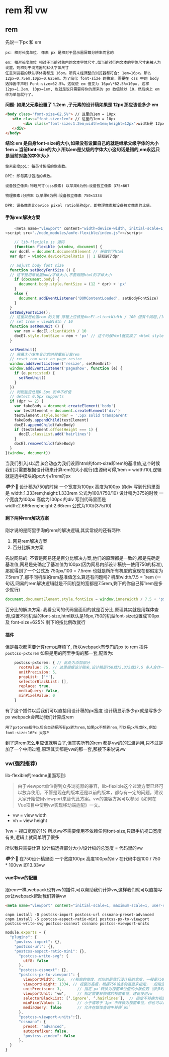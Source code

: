 # rem 和 vw

## rem

先说一下px 和 em

```
px: 相对长度单位. 像素 px 是相对于显示器屏幕分辨率而言的
```

```
em: 相对长度单位 相对于当前对象内的文本字体尺寸.如当前对行内文本的字体尺寸未被人为设置，则相对于浏览器的默认字体尺寸
任意浏览器的默认字体高都是 16px。所有未经调整的浏览器都符合: 1em=16px。那么 12px=0.75em,10px=0.625em。为了简化 font-size 的换算，需要在 css 中的 body 选择器中声明 Font-size=62.5%，这就使 em 值变为 16px\*62.5%=10px, 这样 12px=1.2em, 10px=1em, 也就是说只需要将你的原来的 px 数值除以 10，然后换上 em 作为单位就行了。

```
**问题: 如果父元素设置了 1.2em ,子元素的设计稿如果是 12px 那应该设多少 em**
```html
<body class="font-size=62.5%"> // 这里的1em = 10px
   <div class="font-size:1em"> // 这里的1em = 10px
        <div class="font-size:1.2em;width=1em;height=12px">width是 12px</div> // 这里的font-size中的1em=10px 其实就是当前对象继承父级的font-size 10px 但是width =1em 里面的1em 已经是12px了
   </div>
</body>
```
**结论:em 是自身font-size的大小,如果没有设置自己的就是继承父级字体的大小 1em = 当前font-size的大小 所以em是父级的字体大小这句话是错的,em永远只是当前对象的字体大小**



```
像素密度ppi: 每英寸包括的像素数。

DPI: 即每英寸包括的点数。

设备独立像素:物理尺寸(css像素) 以苹果6为例:设备独立像素 375×667

物理像素:分辨率 以苹果6为例:设备独立像素 750×1334

DPR: 设备像素比device pixel ratio简称dpr，即物理像素和设备独立像素的比值。
```

#### 手淘rem解决方案
```javascript
    <meta name="viewport" content="width=device-width, initial-scale=1, maximum-scale=1, minimum-scale=1, user-scalable=no">
<script src="./node_modules/amfe-flexible/index.js"></script>
```
```javascript
    // lib-flexible.js 源码
    (function flexible (window, document) {
  var docEl = document.documentElement // 获取到了html
  var dpr = window.devicePixelRatio || 1 获取到了dpr

  // adjust body font size
  function setBodyFontSize () {
  // 这不是用来设置body字体大小,不要跟随html的字体大小
    if (document.body) {
      document.body.style.fontSize = (12 * dpr) + 'px'
    }
    else {
      document.addEventListener('DOMContentLoaded', setBodyFontSize)
    }
  }
  setBodyFontSize();
  // 这里就是设置rem 的关键 原理上应该是docEl.clientWidth / 100 但有个问题,/100会导致rem特别小,1rem小于浏览器最先允许的12px,所以除以10
  // set 1rem = viewWidth / 10
  function setRemUnit () {
    var rem = docEl.clientWidth / 10  
    docEl.style.fontSize = rem + 'px' // 这个时候html就变成了 <html style="font-size=xxxpx" 如果是375的话就是37.5 750的话就是75px
  }

  setRemUnit()
  // 屏幕大小发生变化的时候重新计算rem
  // reset rem unit on page resize
  window.addEventListener('resize', setRemUnit)
  window.addEventListener('pageshow', function (e) {
    if (e.persisted) {
      setRemUnit()
    }
  })
  // 判断能否处理0.5px 安卓不好使
  // detect 0.5px supports
  if (dpr >= 2) {
    var fakeBody = document.createElement('body')
    var testElement = document.createElement('div')
    testElement.style.border = '.5px solid transparent'
    fakeBody.appendChild(testElement)
    docEl.appendChild(fakeBody)
    if (testElement.offsetHeight === 1) {
      docEl.classList.add('hairlines')
    }
    docEl.removeChild(fakeBody)
  }
}(window, document))
```
当我们引入js以后,js会动态为我们设置html的font-size即rem的基准值,这个时候我们只需要根据设计稿来计算rem的大小就行(由源码可得,1rem = width/10),逻辑就是选中模块的px大小/1rem的px

***举个*** 🌰
设计稿为750的时候 一个宽度为100px 高度为100px 的div 写到代码里面是 width:1.333rem;height:1.333rem 公式为100/(750/10)
设计稿为375的时候 一个宽度为100px 高度为100px 的div 写到代码里面是 width:2.666rem;height:2.66rem 公式为100/(375/10)
#### 剩下两种rem解决方案
刚才说的是阿里手淘的rem的解决逻辑,其实常规的还有两种:
1. 网易rem解决方案
2. 百分比解决方案

先说网易的:
不管是网易还是百分比解决方案,他们的原理都是一致的,都是先确定基准值,网易是先确定了基准值为100px(因为网易内部设计稿统一使用750的标准),那就得到了一个公式及  750px/100 = 7.5rem 也就是所所有机型的宽现在都假定为7.5rem了,那不同机型的rem基准值怎么算还有问题吗? 机型width/7.5 = 1rem (一句话,网易的rem解决逻辑就是不同机型的宽都是7.5rem,剩下的你自己算1rem是多少就行)
```JavaScript
document.documentElement.style.fontSize = window.innerWidth / 7.5 + 'px';
```

百分比的解决方案:
我看公司的代码里面用的就是百分比,原理其实就是用媒体查询,设置不同机型的font-size,html默认是16px,750的机型font-size设置成100px 及 font-size=625% 剩下的按比例改就行

#### 插件
但是每次都需要计算rem太麻烦了, 所以webpack有专门的px to rem 插件``postcss-pxtorem``
如果是用的阿里手淘的那一套,配置为:
```JavaScript
    postcss-pxtorem: { // 此处为添加部分
      rootValue: 75, // 这里根据设计稿来,设计稿是750就75,375就37.5 多人合作一定要统一
      unitPrecision: 5,
      propList: ['*'],
      selectorBlackList: [],
      replace: true,
      mediaQuery: false,
      minPixelValue: 0
    }
```
有了这个插件以后我们可以直接用设计稿的px宽度 设计稿显示多少px就是写多少px webpack会帮助我们计算成rem
```
用了pxtorem插件以后会自动把所有px转为rem,如果px不想转rem,可以把px写成Px,例如font-size:16Px 大写P
```
到了这rem怎么用应该就明白了,但其实所有的rem 都是vw的的过渡运用,只不过是加了一个中间过程,原理其实都是vw的那一套,那接下来说说vw
### vw(强烈推荐)
lib-flexible的readme里面写到:
>由于viewport单位得到众多浏览器的兼容，lib-flexible这个过渡方案已经可以放弃使用，不管是现在的版本还是以前的版本，都存有一定的问题。建议大家开始使用viewport来替代此方案。vw的兼容方案可以参阅《如何在Vue项目中使用vw实现移动端适配》一文。

* vw = view width
* vh = view height

1vw = 视口宽度的1%
所以vw不需要使用不依赖任何font-size,只跟手机视口宽度有关,逻辑上就简单明了很多

所以我只需要计算 设计稿选择部分大小/设计稿的总宽度 = 代码里的vw

***举个*** 🌰
在750设计稿里面 一个宽度100px 高度100px的div 在代码中是100 / 750 * 100vw 即13.33vw
#### vue中vw的配置
跟rem一样,webpack也有vw的插件,可以帮助我们计算vw,这样我们就可以直接写px让webpack帮助我们转换vw
```html
<meta name="viewport" content="initial-scale=1, maximum-scale=1, user-scalable=no,width=device-width">
```
```
cnpm install -D postcss-import postcss-url cssnano-preset-advanced 
cnpm install -S postcss-aspect-ratio-mini postcss-px-to-viewport postcss-write-svg postcss-cssnext cssnano postcss-viewport-units
```
```javascript
module.exports = {
  "plugins": {
    "postcss-import": {},
    "postcss-url": {},
    "postcss-aspect-ratio-mini": {}, 
      "postcss-write-svg": {
        utf8: false
      },
      "postcss-cssnext": {},
      "postcss-px-to-viewport": {
        viewportWidth: 750,  //视窗的宽度，对应的是我们设计稿的宽度，一般是750
        viewportHeight: 1334, // 视窗的高度，根据750设备的宽度来指定，一般指定1334，也可以不配置
        unitPrecision: 3,       // 指定`px`转换为视窗单位值的小数位数（很多时候无法整除）
        viewportUnit: ‘vw‘,     // 指定需要转换成的视窗单位，建议使用vw
        selectorBlackList: [‘.ignore‘, ‘.hairlines‘],  // 指定不转换为视窗单位的类，可以自定义，可以无限添加,建议定义一至两个通用的类名
        minPixelValue: 1,       // 小于或等于`1px`不转换为视窗单位，你也可以设置为你想要的值
        mediaQuery: false       // 允许在媒体查询中转换`px`
      }, 
      "postcss-viewport-units":{},
      "cssnano": {
        preset: "advanced",
        autoprefixer: false,
        "postcss-zindex": false
      },
  }
}
```

